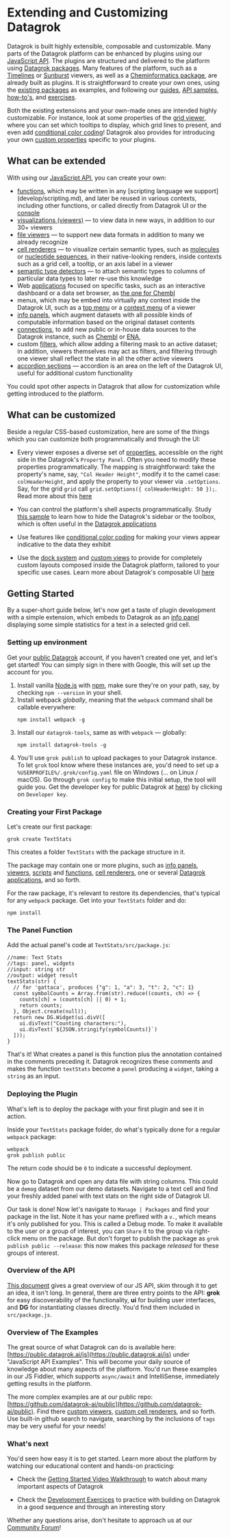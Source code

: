 <!-- TITLE: &#8204;Extending Datagrok -->
<!-- SUBTITLE: -->

# Extending and Customizing Datagrok

Datagrok is built highly extensible, composable and customizable. Many parts of the Datagrok platform can be
enhanced by plugins using our [JavaScript API](js-api.md). The plugins are structured and delivered to the platform
using [Datagrok packages](develop.md#packages). Many features of the platform, such as a
[Timelines](https://github.com/datagrok-ai/public/tree/master/packages/Viewers) or
[Sunburst](https://github.com/datagrok-ai/public/tree/master/packages/Sunburst) viewers,
as well as a [Cheminformatics package](https://github.com/datagrok-ai/public/tree/master/packages/Chem),
are already built as plugins. It is straightforward to create your own ones,
using the [existing packages](https://github.com/datagrok-ai/public/tree/master/packages) as examples, and
following our [guides](develop.md), [API samples](https://public.datagrok.ai/js), [how-to's](how-to/develop-custom-viewer.md), and [exercises](exercises.md).

Both the existing extensions and your own-made ones are intended highly customizable. For instance,
look at some properties of the [grid viewer](visualize/viewers/grid.md), where you can set which tooltips
to display, which grid lines to present, and even add [conditional color coding](visualize/viewers/grid.md#color-coding)! Datagrok also provides for introducing your own [custom properties]() specific to your plugins.

## What can be extended

With using our [JavaScript API](js-api.md), you can create your own:

* [functions](overview/functions/function.md), which may be written in any [scripting language we support]
  (develop/scripting.md), and later be reused in various contexts, including other functions, or called directly
  from Datagrok UI or the [console](overview/navigation.md#console)  
* [visualizations (viewers)](visualize/viewers.md) — to view data in new ways, in addition to our 30+ viewers
* [file viewers](develop/how-to/custom-file-viewers.md) — to support new data formats in addition to many
  we already recognize
* [cell renderers](visualize/viewers/grid.md#custom-cell-renderers) — to visualize certain semantic types,
  such as [molecules](https://github.com/datagrok-ai/public/blob/master/packages/Chem/src/rdkit_cell_renderer.js) or [nucleotide sequences](https://github.com/datagrok-ai/public/tree/master/packages/Sequence/web-logo-viewer),
  in their native-looking renders, inside contexts such as a grid cell, a tooltip, or an axis label in a viewer
* [semantic type detectors](develop/how-to/define-semantic-type-detectors.md) — to attach semantic types to columns of particular data types to later re-use this knowledge
* Web [applications](develop/how-to/build-an-app.md) focused on specific tasks, such as an interactive dashboard
  or a data set browser, as [the one for Chembl](https://github.com/datagrok-ai/public/tree/master/packages/ChemblBrowser)
* menus, which may be embed into virtually any context inside the Datagrok UI, such as a
  [top menu](https://public.datagrok.ai/js/samples/ui/menu) or a [context menu](https://public.datagrok.ai/js/samples/events/viewer-events) of a viewer
* [info panels](develop/how-to/build-info-panel.md), which augment datasets with all possible kinds of computable
  information based on the original dataset contents
* [connections](access/data-connection.md), to add new public or in-house data sources to the Datagrok instance,
  such as [Chembl](https://www.ebi.ac.uk/chembl/) or [ENA](https://www.ebi.ac.uk/ena/browser/),
* custom [filters](https://github.com/datagrok-ai/public/blob/master/packages/Widgets/src/filters/radio_button_filter.js),
  which allow adding a filtering mask to an active dataset; in addition, viewers themselves may act as filters,
  and filtering through one viewer shall reflect the state in all the other active viewers
* [accordion sections](develop/ui.md#accordions) — accordion is an area on the left of the Datagrok UI,
  useful for additional custom functionality
  
You could spot other aspects in Datagrok that allow for customization while getting introduced to the platform.

## What can be customized

Beside a regular CSS-based customization, here are some of the things which you can customize both programmatically and through the UI:

* Every viewer exposes a diverse set of [properties](overview/navigation.md#properties), accessible on the right side in the Datagrok's
  `Property Panel`. Often you need to modify these properties programmatically. The mapping is straightforward: take the property's name,
  say, `"Col Header Height"`, modify it to the camel case: `colHeaderHeight`, and apply the property to your viewer via `.setOptions`.
  Say, for the grid `grid` call `grid.setOptions({ colHeaderHeight: 50 });`. Read more about this
  [here](develop/how-to/develop-custom-viewer.md)
  
* You can control the platform's shell aspects programmatically. Study [this sample](https://public.datagrok.ai/js/samples/shell/ui-parts)
  to learn how to hide the Datagrok's sidebar or the toolbox, which is often useful in the [Datagrok applications](develop/how-to/build-an-app.md)
  
* Use features like [conditional color coding](https://dev.datagrok.ai/js/samples/grid/color-coding-conditional) for making
  your views appear indicative to the data they exhibit

* Use the [dock system](develop/how-to/manipulate-viewers.md#docking-viewers) and [custom views](develop/how-to/custom-views.md)
  to provide for completely custom layouts composed inside the Datagrok platform, tailored to your specific use cases. Learn
  more about Datagrok's composable UI [here](develop/ui.md)

## Getting Started

By a super-short guide below, let's now get a taste of plugin development with a simple extension, which embeds to Datagrok as an [info panel](develop/how-to/build-info-panel.md)
displaying some simple statistics for a text in a selected grid cell.

### Setting up environment

Get your [public Datagrok](https://public.datagrok.ai) account, if you haven't created
one yet, and let's get started! You can simply sign in there with Google, this will set up
the account for you.

1. Install vanilla [Node.js](https://nodejs.org/en/) with [npm](https://www.npmjs.com/get-npm),
   make sure they're on your path, say, by checking `npm --version` in your shell.
2. Install webpack _globally_, meaning that the `webpack` command shall be callable everywhere:  
   ```
   npm install webpack -g
   ```
3. Install our `datagrok-tools`, same as with `webpack` — globally:   
   ```
   npm install datagrok-tools -g
   ```
4. You'll use `grok publish` to upload packages to your Datagrok instance. To let `grok`
   tool know where these instances are, you'd need to set up a `%USERPROFILE%/.grok/config.yaml`
   file on Windows (... on Linux / macOS). Go through `grok config` to make this
   initial setup, the tool will guide you. Get the developer key for public Datagrok at [here](https://public.datagrok.ai/u)) by clicking on `Developer key`.
   
### Creating your First Package

Let's create our first package:
 ```
 grok create TextStats
 ```
This creates a folder `TextStats` with the package structure in it.

The package may contain one or more plugins, such as [info panels](), [viewers](),
[scripts]() and [functions](), [cell renderers](), one or several [Datagrok applications](),
and so forth.

For the raw package, it's relevant to restore its dependencies, that's typical for any `webpack` package. Get into your `TextStats` folder and do:

```
npm install
```

### The Panel Function

Add the actual panel's code at `TextStats/src/package.js`:

```
//name: Text Stats
//tags: panel, widgets
//input: string str
//output: widget result
textStats(str) {
  // for 'gattaca', produces {"g": 1, "a": 3, "t": 2, "c": 1}
  const symbolCounts = Array.from(str).reduce((counts, ch) => {
    counts[ch] = (counts[ch] || 0) + 1;
    return counts;
  }, Object.create(null));
  return new DG.Widget(ui.divV([
    ui.divText("Counting characters:"),
    ui.divText(`${JSON.stringify(symbolCounts)}`)
  ]));
}
```

That's it! What creates a panel is this function plus the annotation contained in the
comments preceding it. Datagrok recognizes these comments and makes the function
`textStats` become a `panel` producing a `widget`, taking a `string` as an input.

### Deploying the Plugin

What's left is to deploy the package with your first plugin and see it in action.

Inside your `TextStats` package folder, do what's typically done for a regular `webpack` package:

```
webpack
grok publish public

```

The return code should be `0` to indicate a successful deployment.

Now go to Datagrok and open any data file with string columns. This could be a `demog`
dataset from our demo datasets. Navigate to a text cell and find your freshly added
panel with text stats on the right side of Datagrok UI.

Our task is done! Now let's navigate to `Manage | Packages` and find your package in the 
list. Note it has your name prefixed with a `v.`, which means it's only published for you.
This is called a Debug mode. To make it available to the user or a group of interest, you can
`Share` it to the group via right-click menu on the package. But don't forget to publish
the package as `grok publish public --release`: this now makes this package _released_
for these groups of interest.

### Overview of the API

[This document](develop/js-api.md) gives a great overview of our JS API, skim through it
to get an idea, it isn't long. In general, there are three entry points to the API:  **grok** for easy discoverability of the functionality,  **ui** for building user interfaces, and  **DG** for instantiating classes directly. You'd find them included in `src/package.js`.

### Overview of The Examples

The great source of what Datagrok can do is available here:
[https://public.datagrok.ai/js](https://public.datagrok.ai/js) under "JavaScript API Examples".
This will become your daily source of knowledge about many aspects of the platform. You'd
run these examples in our JS Fiddler, which supports `async/await` and IntelliSense, immediately getting results in the platform.

The more complex examples are at our public repo: [https://github.com/datagrok-ai/public](https://github.com/datagrok-ai/public). Find there [custom viewers](), [custom cell renderers](), and so forth. Use built-in github search to navigate, searching by the inclusions
of `tags` may be very useful for your needs!

### What's next

You'd seen how easy it is to get started. Learn more about the platform by watching our educational content and hands-on practicing:

* Check the [Getting Started Video Walkthrough](develop/getting-started.md#datagrok-video-walkthrough) to watch about many important aspects of Datagrok

* Check the [Development Exercices](develop/exercises.md) to practice with building on Datagrok in a good sequence and through an interesting story

Whether any questions arise, don't hesitate to approach us at our [Community Forum](https://community.datagrok.ai/)!